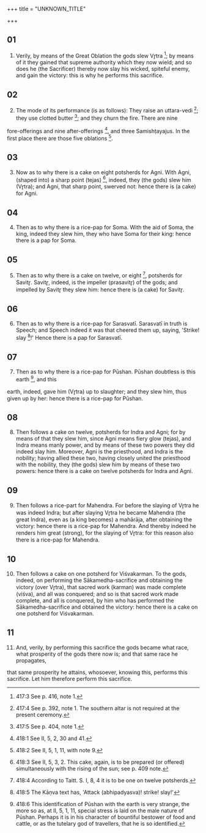 +++
title = "UNKNOWN_TITLE"

+++


## 01
1. Verily, by means of the Great Oblation the gods slew Vr̥tra [^fn_929]; by means of it they gained that supreme authority which they now wield; and so does he (the Sacrificer) thereby now slay his wicked, spiteful enemy, and gain the victory: this is why he performs this sacrifice.

[^fn_929]: 417:3 See p. 416, note 1.

## 02
2. The mode of its performance (is as follows): They raise an uttara-vedi [^fn_930]; they use clotted butter [^fn_931]; and they churn the fire. There are nine

[^fn_930]: 417:4 See p. 392, note 1. The southern altar is not required at the present ceremony.

[^fn_931]: 417:5 See p. 404, note 1.

fore-offerings and nine after-offerings [^fn_932], and three Samishṭayajus. In the first place there are those five oblations [^fn_933].

[^fn_932]: 418:1 See II, 5, 2, 30 and 41.

[^fn_933]: 418:2 See II, 5, 1, 11, with note 9.

## 03
3. Now as to why there is a cake on eight potsherds for Agni. With Agni, (shaped into) a sharp point (tejas) [^fn_934], indeed, they (the gods) slew him (Vr̥tra); and Agni, that sharp point, swerved not: hence there is (a cake) for Agni.

[^fn_934]: 418:3 See II, 5, 3, 2. This cake, again, is to be prepared (or offered) simultaneously with the rising of the sun; see p. 409 note.

## 04
4. Then as to why there is a rice-pap for Soma. With the aid of Soma, the king, indeed they slew him, they who have Soma for their king: hence there is a pap for Soma.

## 05
5. Then as to why there is a cake on twelve, or eight [^fn_935], potsherds for Savitr̥. Savitr̥, indeed, is the impeller (prasavitr̥) of the gods; and impelled by Savitr̥ they slew him: hence there is (a cake) for Savitr̥.

[^fn_935]: 418:4 According to Taitt. S. I, 8, 4 it is to be one on twelve potsherds.

## 06
6. Then as to why there is a rice-pap for Sarasvatī. Sarasvatī in truth is Speech; and Speech indeed it was that cheered them up, saying, 'Strike! slay [^fn_936]!' Hence there is a pap for Sarasvatī.

[^fn_936]: 418:5 The Kāṇva text has, 'Attack (abhipadyasva)! strike! slay!'

## 07
7. Then as to why there is a rice-pap for Pūshan. Pūshan doubtless is this earth [^fn_937], and this

[^fn_937]: 418:6 This identification of Pūshan with the earth is very strange, the more so as, at II, 5, 1, 11, special stress is laid on the male nature of Pūshan. Perhaps it is in his character of bountiful bestower of food and cattle, or as the tutelary god of travellers, that he is so identified.

earth, indeed, gave him (Vr̥tra) up to slaughter; and they slew him, thus given up by her: hence there is a rice-pap for Pūshan.

## 08
8. Then follows a cake on twelve, potsherds for Indra and Agni; for by means of that they slew him, since Agni means fiery glow (tejas), and Indra means manly power, and by means of these two powers they did indeed slay him. Moreover, Agni is the priesthood, and Indra is the nobility; having allied these two, having closely united the priesthood with the nobility, they (the gods) slew him by means of these two powers: hence there is a cake on twelve potsherds for Indra and Agni.

## 09
9. Then follows a rice-part for Mahendra. For before the slaying of Vr̥tra he was indeed Indra; but after slaying Vr̥tra he became Mahendra (the great Indra), even as (a king becomes) a mahārāja, after obtaining the victory: hence there is a rice-pap for Mahendra. And thereby indeed he renders him great (strong), for the slaying of Vr̥tra: for this reason also there is a rice-pap for Mahendra.

## 10
10. Then follows a cake on one potsherd for Viśvakarman. To the gods, indeed, on performing the Sākamedha-sacrifice and obtaining the victory (over Vr̥tra), that sacred work (karman) was made complete (viśva), and all was conquered; and so is that sacred work made complete, and all is conquered, by him who has performed the Sākamedha-sacrifice and obtained the victory: hence there is a cake on one potsherd for Viśvakarman.

## 11
11. And, verily, by performing this sacrifice the gods became what race, what prosperity of the gods there now is; and that same race he propagates,

that same prosperity he attains, whosoever, knowing this, performs this sacrifice. Let him therefore perform this sacrifice.

